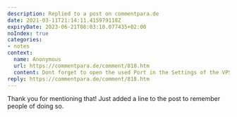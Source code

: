 ```yaml
---
description: Replied to a post on commentpara.de
date: 2021-03-11T21:14:11.415979118Z
expiryDate: 2023-06-21T08:03:10.077435+02:00
noIndex: true
categories:
- notes
context:
  name: Anonymous
  url: https://commentpara.de/comment/818.htm
  content: Dont forget to open the used Port in the Settings of the VPS!
reply: https://commentpara.de/comment/818.htm
---
```


Thank you for mentioning that! Just added a line to the post to remember people of doing so.
